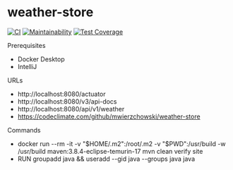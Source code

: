 # weather-store
[![CI](https://github.com/mwierzchowski/weather-store/actions/workflows/ci.yaml/badge.svg)](https://github.com/mwierzchowski/weather-store/actions/workflows/ci.yaml)
[![Maintainability](https://api.codeclimate.com/v1/badges/b10f065419566a429d1c/maintainability)](https://codeclimate.com/github/mwierzchowski/weather-store/maintainability)
[![Test Coverage](https://api.codeclimate.com/v1/badges/b10f065419566a429d1c/test_coverage)](https://codeclimate.com/github/mwierzchowski/weather-store/test_coverage)

Prerequisites
- Docker Desktop
- IntelliJ

URLs
- http://localhost:8080/actuator
- http://localhost:8080/v3/api-docs
- http://localhost:8080/api/v1/weather
- https://codeclimate.com/github/mwierzchowski/weather-store

Commands
- docker run --rm -it -v "$HOME/.m2":/root/.m2 -v "$PWD":/usr/build -w /usr/build maven:3.8.4-eclipse-temurin-17 mvn clean verify site
- RUN groupadd java && useradd --gid java --groups java java